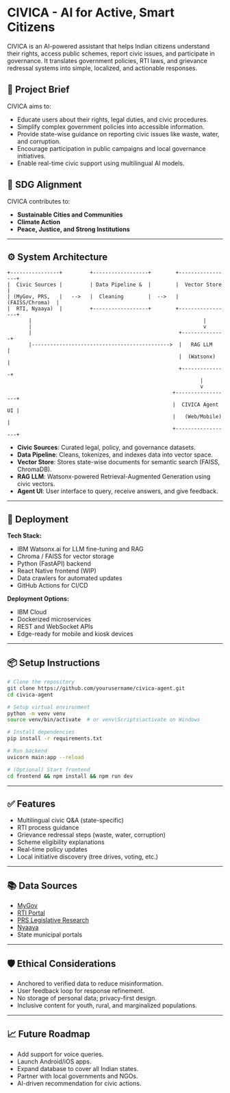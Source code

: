 # CIVICA - AI for Active, Smart Citizens

CIVICA is an AI-powered assistant that helps Indian citizens understand their rights, access public schemes, report civic issues, and participate in governance. It translates government policies, RTI laws, and grievance redressal systems into simple, localized, and actionable responses.

## 🧠 Project Brief

CIVICA aims to:
- Educate users about their rights, legal duties, and civic procedures.
- Simplify complex government policies into accessible information.
- Provide state-wise guidance on reporting civic issues like waste, water, and corruption.
- Encourage participation in public campaigns and local governance initiatives.
- Enable real-time civic support using multilingual AI models.

## 🎯 SDG Alignment
CIVICA contributes to:
- **Sustainable Cities and Communities**
- **Climate Action**
- **Peace, Justice, and Strong Institutions**

---

## ⚙️ System Architecture

```
+----------------+         +------------------+        +-----------------+
|  Civic Sources |         | Data Pipeline &  |        |  Vector Store   |
| (MyGov, PRS,   |   -->   |  Cleaning        |  -->   | (FAISS/Chroma)  |
|  RTI, Nyaaya)  |         +------------------+        +-----------------+
       |                                                        |
       |                                                        v
       |                                                +--------------+
       |--------------------------------------------->  |   RAG LLM    |
                                                        |  (Watsonx)   |
                                                        +--------------+
                                                               |
                                                               v
                                                      +------------------+
                                                      |  CIVICA Agent UI |
                                                      |   (Web/Mobile)   |
                                                      +------------------+
```

- **Civic Sources**: Curated legal, policy, and governance datasets.
- **Data Pipeline**: Cleans, tokenizes, and indexes data into vector space.
- **Vector Store**: Stores state-wise documents for semantic search (FAISS, ChromaDB).
- **RAG LLM**: Watsonx-powered Retrieval-Augmented Generation using civic vectors.
- **Agent UI**: User interface to query, receive answers, and give feedback.

---

## 🚀 Deployment

**Tech Stack:**
- IBM Watsonx.ai for LLM fine-tuning and RAG
- Chroma / FAISS for vector storage
- Python (FastAPI) backend
- React Native frontend (WIP)
- Data crawlers for automated updates
- GitHub Actions for CI/CD

**Deployment Options:**
- IBM Cloud
- Dockerized microservices
- REST and WebSocket APIs
- Edge-ready for mobile and kiosk devices

---

## 📦 Setup Instructions

```bash
# Clone the repository
git clone https://github.com/yourusername/civica-agent.git
cd civica-agent

# Setup virtual environment
python -m venv venv
source venv/bin/activate  # or venv\Scripts\activate on Windows

# Install dependencies
pip install -r requirements.txt

# Run backend
uvicorn main:app --reload

# (Optional) Start frontend
cd frontend && npm install && npm run dev
```

---

## ✅ Features

- Multilingual civic Q&A (state-specific)
- RTI process guidance
- Grievance redressal steps (waste, water, corruption)
- Scheme eligibility explanations
- Real-time policy updates
- Local initiative discovery (tree drives, voting, etc.)

---

## 📚 Data Sources

- [MyGov](https://www.mygov.in/)
- [RTI Portal](https://rtionline.gov.in/)
- [PRS Legislative Research](https://prsindia.org/)
- [Nyaaya](https://nyaaya.org/)
- State municipal portals

---

## 🛡️ Ethical Considerations

- Anchored to verified data to reduce misinformation.
- User feedback loop for response refinement.
- No storage of personal data; privacy-first design.
- Inclusive content for youth, rural, and marginalized populations.

---

## 📈 Future Roadmap

- Add support for voice queries.
- Launch Android/iOS apps.
- Expand database to cover all Indian states.
- Partner with local governments and NGOs.
- AI-driven recommendation for civic actions.
